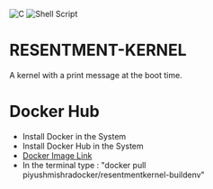 ![C](https://img.shields.io/badge/c-%2300599C.svg?style=for-the-badge&logo=c&logoColor=white) ![Shell Script](https://img.shields.io/badge/shell_script-%23121011.svg?style=for-the-badge&logo=gnu-bash&logoColor=white)
# RESENTMENT-KERNEL
A kernel with a print message at the boot time.
# Docker Hub
* Install Docker in the System
* Install Docker Hub in the System
* [Docker Image Link](https://hub.docker.com/repository/docker/piyushmishradocker/resentmentkernel-buildenv)
* In the terminal type : "docker pull piyushmishradocker/resentmentkernel-buildenv"
